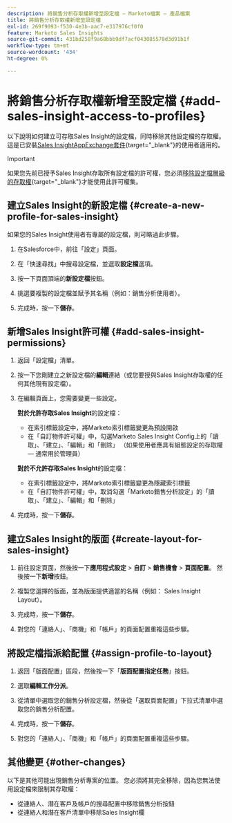 ```yaml
---
description: 將銷售分析存取權新增至設定檔 — Marketo檔案 — 產品檔案
title: 將銷售分析存取權新增至設定檔
exl-id: 269f9093-f530-4e3b-aac7-e317976cf0f0
feature: Marketo Sales Insights
source-git-commit: 431bd258f9a68bbb9df7acf043085578d3d91b1f
workflow-type: tm+mt
source-wordcount: '434'
ht-degree: 0%

---
```


# 將銷售分析存取權新增至設定檔 {#add-sales-insight-access-to-profiles}

以下說明如何建立可存取Sales Insight的設定檔，同時移除其他設定檔的存取權。 這是已安裝[Sales InsightAppExchange套件](/help/marketo/product-docs/marketo-sales-insight/msi-for-salesforce/installation/install-marketo-sales-insight-package-in-salesforce-appexchange.md){target="_blank"}的使用者適用的。

>[!IMPORTANT]
>
>如果您先前已授予Sales Insight存取所有設定檔的許可權，您必須[移除設定檔層級的存取權](/help/marketo/product-docs/marketo-sales-insight/msi-for-salesforce/configuration/remove-sales-insight-access.md){target="_blank"}才能使用此許可權集。

## 建立Sales Insight的新設定檔 {#create-a-new-profile-for-sales-insight}

如果您的Sales Insight使用者有專屬的設定檔，則可略過此步驟。

1. 在Salesforce中，前往「設定」頁面。

1. 在「快速尋找」中搜尋設定檔，並選取&#x200B;**設定檔**&#x200B;選項。

1. 按一下頁面頂端的&#x200B;**新設定檔**&#x200B;按鈕。

1. 挑選要複製的設定檔並賦予其名稱（例如：銷售分析使用者）。

1. 完成時，按一下&#x200B;**儲存**。

## 新增Sales Insight許可權 {#add-sales-insight-permissions}

1. 返回「設定檔」清單。

1. 按一下您剛建立之新設定檔的&#x200B;**編輯**&#x200B;連結（或您要授與Sales Insight存取權的任何其他現有設定檔）。

1. 在編輯頁面上，您需要變更一些設定。

   **對於允許存取Sales Insight**&#x200B;的設定檔：

   * 在索引標籤設定中，將Marketo索引標籤變更為預設開啟
   * 在「自訂物件許可權」中，勾選Marketo Sales Insight Config上的「讀取」、「建立」、「編輯」和「刪除」 （如果使用者應具有組態設定的存取權 — 通常用於管理員）

   **對於不允許存取Sales Insight**&#x200B;的設定檔：

   * 在索引標籤設定中，將Marketo索引標籤變更為隱藏索引標籤
   * 在「自訂物件許可權」中，取消勾選「Marketo銷售分析設定」的「讀取」、「建立」、「編輯」和「刪除」

1. 完成時，按一下&#x200B;**儲存**。

## 建立Sales Insight的版面 {#create-layout-for-sales-insight}

1. 前往設定頁面，然後按一下&#x200B;**應用程式設定** > **自訂** > **銷售機會** > **頁面配置**。 然後按一下&#x200B;**新增**&#x200B;按鈕。

1. 複製您選擇的版面，並為版面提供適當的名稱（例如： Sales Insight Layout）。

1. 完成時，按一下&#x200B;**儲存**。

1. 對您的「連絡人」、「商機」和「帳戶」的頁面配置重複這些步驟。

## 將設定檔指派給配置 {#assign-profile-to-layout}

1. 返回「版面配置」區段，然後按一下「**版面配置指定任務**」按鈕。

1. 選取&#x200B;**編輯工作分派**。

1. 從清單中選取您的銷售分析設定檔，然後從「選取頁面配置」下拉式清單中選取您的銷售分析配置。

1. 完成時，按一下&#x200B;**儲存**。

1. 對您的「連絡人」、「商機」和「帳戶」的頁面配置重複這些步驟。

## 其他變更 {#other-changes}

以下是其他可能出現銷售分析專案的位置。 您必須將其完全移除，因為您無法使用設定檔來限制其存取權：

* 從連絡人、潛在客戶及帳戶的搜尋配置中移除銷售分析按鈕
* 從連絡人和潛在客戶清單中移除Sales Insight欄
